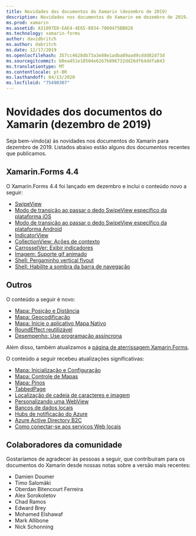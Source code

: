 ```yaml
---
title: Novidades dos documentos do Xamarin (dezembro de 2019)
description: Novidades nos documentos do Xamarin em dezembro de 2019.
ms.prod: xamarin
ms.assetid: A31097E0-EAE4-4E65-8934-7089475BB028
ms.technology: xamarin-forms
author: davidbritch
ms.author: dabritch
ms.date: 12/17/2019
ms.openlocfilehash: 357cc4628db73a3e88e1adba89aad9cddd82d73d
ms.sourcegitcommit: b0ea451e18504e6267b896732dd26df64ddfa843
ms.translationtype: MT
ms.contentlocale: pt-BR
ms.lasthandoff: 04/13/2020
ms.locfileid: "75490307"
---
```

# <a name="xamarin-docs-whats-new-december-2019"></a>Novidades dos documentos do Xamarin (dezembro de 2019)

Seja bem-vindo(a) às novidades nos documentos do Xamarin para dezembro de 2019. Listados abaixo estão alguns dos documentos recentes que publicamos.

## <a name="xamarinforms-44"></a>Xamarin.Forms 4.4

O Xamarin.Forms 4.4 foi lançado em dezembro e inclui o conteúdo novo a seguir:

- [SwipeView](~/xamarin-forms/user-interface/swipeview.md)
- [Modo de transição ao passar o dedo SwipeView específico da plataforma iOS](~/xamarin-forms/platform/ios/swipeview-swipetransitionmode.md)
- [Modo de transição ao passar o dedo SwipeView específico da plataforma Android](~/xamarin-forms/platform/android/swipeview-swipetransitionmode.md)
- [IndicatorView](~/xamarin-forms/user-interface/indicatorview.md)
- [CollectionView: Ações de contexto](~/xamarin-forms/user-interface/collectionview/populate-data.md#context-menus)
- [CarrosselVer: Exibir indicadores](~/xamarin-forms/user-interface/carouselview/populate-data.md#display-indicators)
- [Imagem: Suporte gif animado](~/xamarin-forms/user-interface/images.md#animated-gifs)
- [Shell: Pergaminho vertical flyout](~/xamarin-forms/app-fundamentals/shell/flyout.md#flyout-vertical-scroll)
- [Shell: Habilite a sombra da barra de navegação](~/xamarin-forms/app-fundamentals/shell/configuration.md#enable-navigation-bar-shadow)

## <a name="other"></a>Outros

O conteúdo a seguir é novo:

- [Mapa: Posição e Distância](~/xamarin-forms/user-interface/map/position-distance.md)
- [Mapa: Geocodificação](~/xamarin-forms/user-interface/map/geocoder.md)
- [Mapa: Inicie o aplicativo Mapa Nativo](~/xamarin-forms/user-interface/map/native-map-app.md)
- [RoundEffect reutilizável](~/xamarin-forms/app-fundamentals/effects/reusable-roundeffect.md)
- [Desempenho: Use programação assíncrona](~/xamarin-forms/deploy-test/performance.md#use-asynchronous-programming)

Além disso, também atualizamos a [página de aterrissagem Xamarin.Forms](~/xamarin-forms/index.yml).

O conteúdo a seguir recebeu atualizações significativas:

- [Mapa: Inicialização e Configuração](~/xamarin-forms/user-interface/map/setup.md)
- [Mapa: Controle de Mapas](~/xamarin-forms/user-interface/map/map.md)
- [Mapa: Pinos](~/xamarin-forms/user-interface/map/pins.md)
- [TabbedPage](~/xamarin-forms/app-fundamentals/navigation/tabbed-page.md)
- [Localização de cadeia de caracteres e imagem](~/xamarin-forms/app-fundamentals/localization/text.md)
- [Personalizando uma WebView](~/xamarin-forms/app-fundamentals/custom-renderer/hybridwebview.md)
- [Bancos de dados locais](~/xamarin-forms/data-cloud/data/databases.md)
- [Hubs de notificação do Azure](~/xamarin-forms/data-cloud/azure-services/azure-notification-hub.md)
- [Azure Active Directory B2C](~/xamarin-forms/data-cloud/authentication/azure-ad-b2c.md)
- [Como conectar-se aos serviços Web locais](~/cross-platform/deploy-test/connect-to-local-web-services.md)

## <a name="community-contributors"></a>Colaboradores da comunidade

Gostaríamos de agradecer às pessoas a seguir, que contribuíram para os documentos do Xamarin desde nossas notas sobre a versão mais recentes:

- Damien Doumer
- Timo Salomäki
- Oberdan Bitencourt Ferreira
- Alex Sorokoletov
- Chad Ramos
- Edward Brey
- Mohamed Elshawaf
- Mark Allibone
- Nick Schonning
